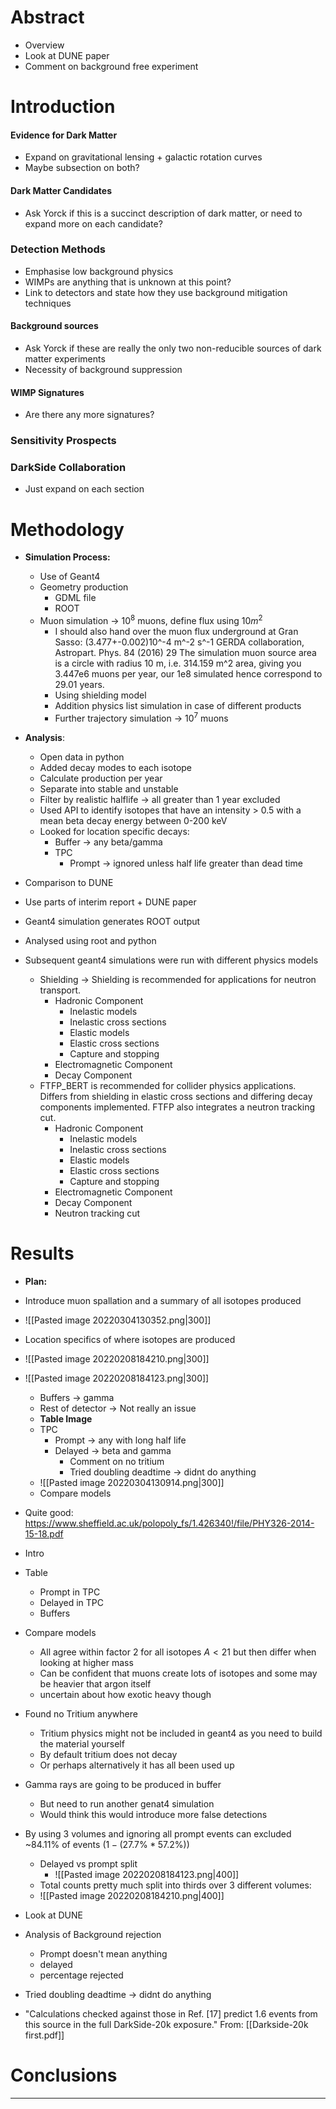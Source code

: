 # Abstract
- Overview
- Look at DUNE paper
- Comment on background free experiment

# Introduction
#### Evidence for Dark Matter
- Expand on gravitational lensing + galactic rotation curves
- Maybe subsection on both?

#### Dark Matter Candidates
- Ask Yorck if this is a succinct description of dark matter, or need to expand more on each candidate?

### Detection Methods
- Emphasise low background physics
- WIMPs are anything that is unknown at this point?
- Link to detectors and state how they use background mitigation techniques

#### Background sources
- Ask Yorck if these are really the only two non-reducible sources of dark matter experiments
- Necessity of background suppression

#### WIMP Signatures
- Are there any more signatures?

### Sensitivity Prospects

### DarkSide Collaboration
- Just expand on each section

# Methodology
- **Simulation Process:**
	- Use of Geant4
	- Geometry production
		- GDML file
		- ROOT
	- Muon simulation -> $10^8$ muons, define flux using $10m^2$ 
		- I should also hand over the muon flux underground at Gran Sasso: (3.477+-0.002)10^-4 m^-2 s^-1 GERDA collaboration, Astropart. Phys. 84 (2016) 29 The simulation muon source area is a circle with radius 10 m, i.e. 314.159 m^2 area, giving you 3.447e6 muons per year, our 1e8 simulated hence correspond to 29.01 years.
		- Using shielding model
		- Addition physics list simulation in case of different products
		- Further trajectory simulation -> $10^7$ muons
- **Analysis**:
	- Open data in python
	- Added decay modes to each isotope
	- Calculate production per year
	- Separate into stable and unstable
	- Filter by realistic halflife -> all greater than 1 year excluded
	- Used API to identify isotopes that have an intensity > 0.5 with a mean beta decay energy between 0-200 keV
	- Looked for location specific decays:
		- Buffer -> any beta/gamma
		- TPC
			- Prompt -> ignored unless half life greater than dead time
			
	
- Comparison to DUNE
- Use parts of interim report + DUNE paper
- Geant4 simulation generates ROOT output
- Analysed using root and python
- Subsequent geant4 simulations were run with different physics models
	- Shielding -> Shielding is recommended for applications for neutron transport.
		- Hadronic Component
			- Inelastic models
			- Inelastic cross sections
			- Elastic models
			- Elastic cross sections
			- Capture and stopping
		- Electromagnetic Component
		- Decay Component
	- FTFP_BERT is recommended for collider physics applications. Differs from shielding in elastic cross sections and differing decay components implemented. FTFP also integrates a neutron tracking cut.
		- Hadronic Component
			- Inelastic models
			- Inelastic cross sections
			- Elastic models
			- Elastic cross sections
			- Capture and stopping
		- Electromagnetic Component
		- Decay Component
		- Neutron tracking cut


# Results
- **Plan:**
- Introduce muon spallation and a summary of all isotopes produced
- ![[Pasted image 20220304130352.png|300]]
- Location specifics of where isotopes are produced
- ![[Pasted image 20220208184210.png|300]]
-  ![[Pasted image 20220208184123.png|300]]
	- Buffers -> gamma
	- Rest of detector -> Not really an issue
	- **Table Image**
	- TPC
		- Prompt -> any with long half life
		- Delayed -> beta and gamma
			- Comment on no tritium
			- Tried doubling deadtime -> didnt do anything
	- ![[Pasted image 20220304130914.png|300]]
	- Compare models

- Quite good: https://www.sheffield.ac.uk/polopoly_fs/1.426340!/file/PHY326-2014-15-18.pdf
- Intro
- Table
	- Prompt in TPC
	- Delayed in TPC
	- Buffers
- Compare models
	- All agree within factor 2 for all isotopes $A<21$ but then differ when looking at higher mass 
	- Can be confident that muons create lots of isotopes and some may be heavier that argon itself
	- uncertain about how exotic heavy though
- Found no Tritium anywhere
  - Tritium physics might not be included in geant4 as you need to build the material yourself
  - By default tritium does not decay
  - Or perhaps alternatively it has all been used up
- Gamma rays are going to be produced in buffer
	- But need to run another genat4 simulation
	- Would think this would introduce more false detections
- By using 3 volumes and ignoring all prompt events can excluded ~84.11% of events ($1-(27.7\% * 57.2\%)$)
  - Delayed vs prompt split
    - ![[Pasted image 20220208184123.png|400]]
  - Total counts pretty much split into thirds over 3 different volumes:
  - ![[Pasted image 20220208184210.png|400]]

- Look at DUNE
- Analysis of Background rejection
	- Prompt doesn't mean anything
	- delayed
	- percentage rejected
- Tried doubling deadtime -> didnt do anything
- "Calculations checked against those in Ref. [17] predict 1.6 events from this source in the full DarkSide-20k exposure." From: [[Darkside-20k first.pdf]]

# Conclusions
****